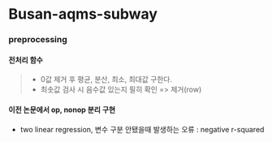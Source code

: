 # Busan-aqms-subway
### preprocessing
#### 전처리 함수
> - 0값 제거 후 평균, 분산, 최소, 최대값 구한다.
> - 최솟값 검사 시 음수값 있는지 필히 확인 => 제거(row)


#### 이전 논문에서 op, nonop 분리 구현 


- two linear regression, 변수 구분 안됐을때 발생하는 오류 : negative r-squared
